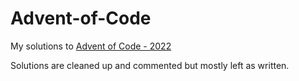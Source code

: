 # Advent-of-Code
My solutions to [Advent of Code - 2022](https://adventofcode.com)

Solutions are cleaned up and commented but mostly left as written.
